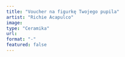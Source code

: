 ```yaml
---
title: "Voucher na figurkę Twojego pupila"
artist: "Richie Acapulco"
image:
type: "Ceramika"
url:
format: "-"
featured: false
---
```

